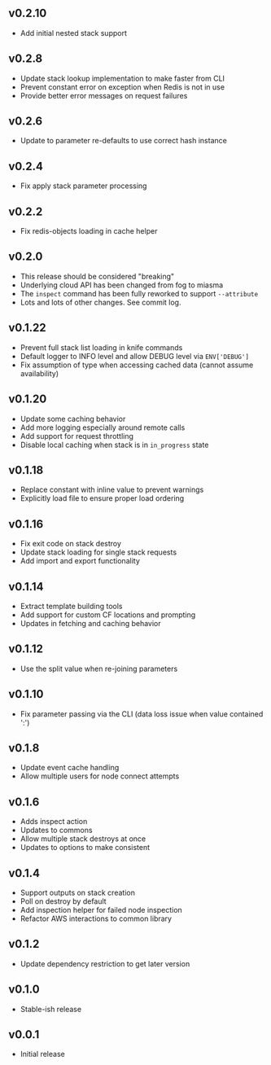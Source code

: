 ## v0.2.10
* Add initial nested stack support

## v0.2.8
* Update stack lookup implementation to make faster from CLI
* Prevent constant error on exception when Redis is not in use
* Provide better error messages on request failures

## v0.2.6
* Update to parameter re-defaults to use correct hash instance

## v0.2.4
* Fix apply stack parameter processing

## v0.2.2
* Fix redis-objects loading in cache helper

## v0.2.0
* This release should be considered "breaking"
* Underlying cloud API has been changed from fog to miasma
* The `inspect` command has been fully reworked to support `--attribute`
* Lots and lots of other changes. See commit log.

## v0.1.22
* Prevent full stack list loading in knife commands
* Default logger to INFO level and allow DEBUG level via `ENV['DEBUG']`
* Fix assumption of type when accessing cached data (cannot assume availability)

## v0.1.20
* Update some caching behavior
* Add more logging especially around remote calls
* Add support for request throttling
* Disable local caching when stack is in `in_progress` state

## v0.1.18
* Replace constant with inline value to prevent warnings
* Explicitly load file to ensure proper load ordering

## v0.1.16
* Fix exit code on stack destroy
* Update stack loading for single stack requests
* Add import and export functionality

## v0.1.14
* Extract template building tools
* Add support for custom CF locations and prompting
* Updates in fetching and caching behavior

## v0.1.12
* Use the split value when re-joining parameters

## v0.1.10
* Fix parameter passing via the CLI (data loss issue when value contained ':')

## v0.1.8
* Update event cache handling
* Allow multiple users for node connect attempts

## v0.1.6
* Adds inspect action
* Updates to commons
* Allow multiple stack destroys at once
* Updates to options to make consistent

## v0.1.4
* Support outputs on stack creation
* Poll on destroy by default
* Add inspection helper for failed node inspection
* Refactor AWS interactions to common library

## v0.1.2
* Update dependency restriction to get later version

## v0.1.0
* Stable-ish release

## v0.0.1
* Initial release
